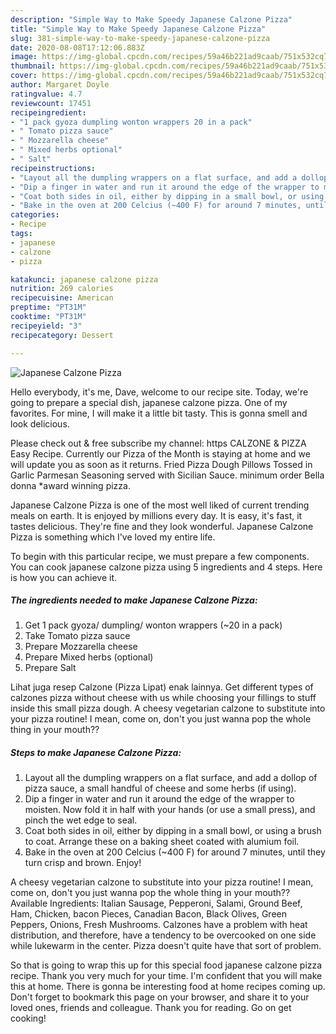 ```yaml
---
description: "Simple Way to Make Speedy Japanese Calzone Pizza"
title: "Simple Way to Make Speedy Japanese Calzone Pizza"
slug: 381-simple-way-to-make-speedy-japanese-calzone-pizza
date: 2020-08-08T17:12:06.883Z
image: https://img-global.cpcdn.com/recipes/59a46b221ad9caab/751x532cq70/japanese-calzone-pizza-recipe-main-photo.jpg
thumbnail: https://img-global.cpcdn.com/recipes/59a46b221ad9caab/751x532cq70/japanese-calzone-pizza-recipe-main-photo.jpg
cover: https://img-global.cpcdn.com/recipes/59a46b221ad9caab/751x532cq70/japanese-calzone-pizza-recipe-main-photo.jpg
author: Margaret Doyle
ratingvalue: 4.7
reviewcount: 17451
recipeingredient:
- "1 pack gyoza dumpling wonton wrappers 20 in a pack"
- " Tomato pizza sauce"
- " Mozzarella cheese"
- " Mixed herbs optional"
- " Salt"
recipeinstructions:
- "Layout all the dumpling wrappers on a flat surface, and add a dollop of pizza sauce, a small handful of cheese and some herbs (if using)."
- "Dip a finger in water and run it around the edge of the wrapper to moisten. Now fold it in half with your hands (or use a small press), and pinch the wet edge to seal."
- "Coat both sides in oil, either by dipping in a small bowl, or using a brush to coat. Arrange these on a baking sheet coated with alumium foil."
- "Bake in the oven at 200 Celcius (~400 F) for around 7 minutes, until they turn crisp and brown. Enjoy!"
categories:
- Recipe
tags:
- japanese
- calzone
- pizza

katakunci: japanese calzone pizza 
nutrition: 269 calories
recipecuisine: American
preptime: "PT31M"
cooktime: "PT31M"
recipeyield: "3"
recipecategory: Dessert

---
```



![Japanese Calzone Pizza](https://img-global.cpcdn.com/recipes/59a46b221ad9caab/751x532cq70/japanese-calzone-pizza-recipe-main-photo.jpg)

Hello everybody, it's me, Dave, welcome to our recipe site. Today, we're going to prepare a special dish, japanese calzone pizza. One of my favorites. For mine, I will make it a little bit tasty. This is gonna smell and look delicious.

Please check out &amp; free subscribe my channel: https CALZONE &amp; PIZZA Easy Recipe. Currently our Pizza of the Month is staying at home and we will update you as soon as it returns. Fried Pizza Dough Pillows Tossed in Garlic Parmesan Seasoning served with Sicilian Sauce. minimum order Bella donna *award winning pizza.

Japanese Calzone Pizza is one of the most well liked of current trending meals on earth. It is enjoyed by millions every day. It is easy, it's fast, it tastes delicious. They're fine and they look wonderful. Japanese Calzone Pizza is something which I've loved my entire life.


To begin with this particular recipe, we must prepare a few components. You can cook japanese calzone pizza using 5 ingredients and 4 steps. Here is how you can achieve it.

<!--inarticleads1-->

##### The ingredients needed to make Japanese Calzone Pizza:

1. Get 1 pack gyoza/ dumpling/ wonton wrappers (~20 in a pack)
1. Take  Tomato pizza sauce
1. Prepare  Mozzarella cheese
1. Prepare  Mixed herbs (optional)
1. Prepare  Salt


Lihat juga resep Calzone (Pizza Lipat) enak lainnya. Get different types of calzones pizza without cheese with us while choosing your fillings to stuff inside this small pizza dough. A cheesy vegetarian calzone to substitute into your pizza routine! I mean, come on, don&#39;t you just wanna pop the whole thing in your mouth?? 

<!--inarticleads2-->

##### Steps to make Japanese Calzone Pizza:

1. Layout all the dumpling wrappers on a flat surface, and add a dollop of pizza sauce, a small handful of cheese and some herbs (if using).
1. Dip a finger in water and run it around the edge of the wrapper to moisten. Now fold it in half with your hands (or use a small press), and pinch the wet edge to seal.
1. Coat both sides in oil, either by dipping in a small bowl, or using a brush to coat. Arrange these on a baking sheet coated with alumium foil.
1. Bake in the oven at 200 Celcius (~400 F) for around 7 minutes, until they turn crisp and brown. Enjoy!


A cheesy vegetarian calzone to substitute into your pizza routine! I mean, come on, don&#39;t you just wanna pop the whole thing in your mouth?? Available Ingredients: Italian Sausage, Pepperoni, Salami, Ground Beef, Ham, Chicken, bacon Pieces, Canadian Bacon, Black Olives, Green Peppers, Onions, Fresh Mushrooms. Calzones have a problem with heat distribution, and therefore, have a tendency to be overcooked on one side while lukewarm in the center. Pizza doesn&#39;t quite have that sort of problem. 

So that is going to wrap this up for this special food japanese calzone pizza recipe. Thank you very much for your time. I'm confident that you will make this at home. There is gonna be interesting food at home recipes coming up. Don't forget to bookmark this page on your browser, and share it to your loved ones, friends and colleague. Thank you for reading. Go on get cooking!
